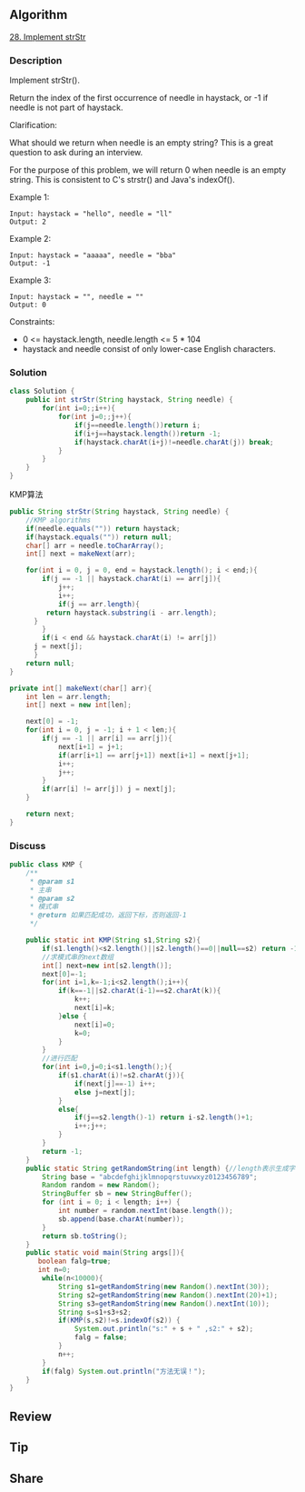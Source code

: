 ## Algorithm

[28. Implement strStr](https://leetcode.com/problems/implement-strstr/)

### Description

Implement strStr().

Return the index of the first occurrence of needle in haystack, or -1 if needle is not part of haystack.

Clarification:

What should we return when needle is an empty string? This is a great question to ask during an interview.

For the purpose of this problem, we will return 0 when needle is an empty string. This is consistent to C's strstr() and Java's indexOf().

Example 1:

```
Input: haystack = "hello", needle = "ll"
Output: 2
```

Example 2:

```
Input: haystack = "aaaaa", needle = "bba"
Output: -1
```

Example 3:

```
Input: haystack = "", needle = ""
Output: 0
```

Constraints:

- 0 <= haystack.length, needle.length <= 5 * 104
- haystack and needle consist of only lower-case English characters.

### Solution

```java
class Solution {
    public int strStr(String haystack, String needle) {
        for(int i=0;;i++){
            for(int j=0;;j++){
                if(j==needle.length())return i;
                if(i+j==haystack.length())return -1;
                if(haystack.charAt(i+j)!=needle.charAt(j)) break;
            }
        }
    }
}
```

KMP算法

```Java
public String strStr(String haystack, String needle) {
	//KMP algorithms
	if(needle.equals("")) return haystack;
	if(haystack.equals("")) return null;
	char[] arr = needle.toCharArray();
	int[] next = makeNext(arr);

	for(int i = 0, j = 0, end = haystack.length(); i < end;){
		if(j == -1 || haystack.charAt(i) == arr[j]){
			j++;
			i++;
			if(j == arr.length){
         return haystack.substring(i - arr.length);
      }
		}
		if(i < end && haystack.charAt(i) != arr[j])
      j = next[j];
	  }
    return null;
}

private int[] makeNext(char[] arr){
	int len = arr.length;
	int[] next = new int[len];

	next[0] = -1;
	for(int i = 0, j = -1; i + 1 < len;){
		if(j == -1 || arr[i] == arr[j]){
			next[i+1] = j+1;
			if(arr[i+1] == arr[j+1]) next[i+1] = next[j+1];
			i++;
			j++;
		}
		if(arr[i] != arr[j]) j = next[j];
	}

	return next;
}
```

### Discuss

```Java
public class KMP {
    /**
     * @param s1
     * 主串
     * @param s2
     * 模式串
     * @return 如果匹配成功，返回下标，否则返回-1
     */

    public static int KMP(String s1,String s2){
        if(s1.length()<s2.length()||s2.length()==0||null==s2) return -1;
        //求模式串的next数组
        int[] next=new int[s2.length()];
        next[0]=-1;
        for(int i=1,k=-1;i<s2.length();i++){
            if(k==-1||s2.charAt(i-1)==s2.charAt(k)){
                k++;
                next[i]=k;
            }else {
                next[i]=0;
                k=0;
            }
        }
        //进行匹配
        for(int i=0,j=0;i<s1.length();){
            if(s1.charAt(i)!=s2.charAt(j)){
                if(next[j]==-1) i++;
                else j=next[j];
            }
            else{
                if(j==s2.length()-1) return i-s2.length()+1;
                i++;j++;
            }
        }
        return -1;
    }
    public static String getRandomString(int length) {//length表示生成字符串的长度
        String base = "abcdefghijklmnopqrstuvwxyz0123456789";
        Random random = new Random();
        StringBuffer sb = new StringBuffer();
        for (int i = 0; i < length; i++) {
            int number = random.nextInt(base.length());
            sb.append(base.charAt(number));
        }
        return sb.toString();
    }
    public static void main(String args[]){
       boolean falg=true;
       int n=0;
        while(n<10000){
            String s1=getRandomString(new Random().nextInt(30));
            String s2=getRandomString(new Random().nextInt(20)+1);
            String s3=getRandomString(new Random().nextInt(10));
            String s=s1+s3+s2;
            if(KMP(s,s2)!=s.indexOf(s2)) {
                System.out.println("s:" + s + " ,s2:" + s2);
                falg = false;
            }
            n++;
        }
        if(falg) System.out.println("方法无误！");
    }
}
```

## Review


## Tip


## Share
